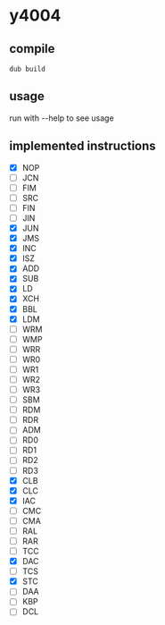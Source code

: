 # y4004

## compile
```
dub build
```

## usage
run with --help to see usage

## implemented instructions
- [X] NOP
- [ ] JCN
- [ ] FIM
- [ ] SRC
- [ ] FIN
- [ ] JIN
- [X] JUN
- [X] JMS
- [X] INC
- [X] ISZ
- [X] ADD
- [X] SUB
- [X] LD
- [X] XCH
- [X] BBL
- [X] LDM
- [ ] WRM
- [ ] WMP
- [ ] WRR
- [ ] WR0
- [ ] WR1
- [ ] WR2
- [ ] WR3
- [ ] SBM
- [ ] RDM
- [ ] RDR
- [ ] ADM
- [ ] RD0
- [ ] RD1
- [ ] RD2
- [ ] RD3
- [X] CLB
- [X] CLC
- [X] IAC
- [ ] CMC
- [ ] CMA
- [ ] RAL
- [ ] RAR
- [ ] TCC
- [X] DAC
- [ ] TCS
- [X] STC
- [ ] DAA
- [ ] KBP
- [ ] DCL
